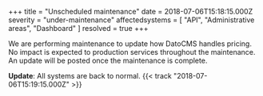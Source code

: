 +++
title = "Unscheduled maintenance"
date = 2018-07-06T15:18:15.000Z
severity = "under-maintenance"
affectedsystems = [
  "API",
  "Administrative areas",
  "Dashboard"
]
resolved = true
+++

We are performing maintenance to update how DatoCMS handles pricing. No impact is expected to production services throughout the maintenance. An update will be posted once the maintenance is complete.

**Update**: All systems are back to normal. {{< track "2018-07-06T15:19:15.000Z" >}}
